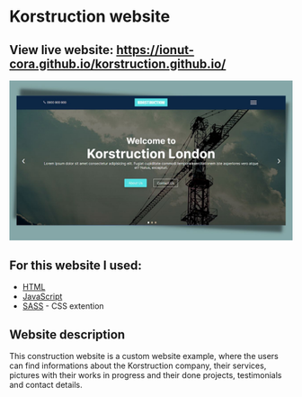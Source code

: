 # Korstruction website

## View live website: https://ionut-cora.github.io/korstruction.github.io/

<img src="Construction Website Img.jpg" alt="Construction Website Theme" />

## For this website I used:
- [HTML](https://developer.mozilla.org/en-US/docs/Web/HTML)
- [JavaScript](https://developer.mozilla.org/en-US/docs/Learn/JavaScript)
- [SASS](https://sass-lang.com/) - CSS extention

## Website description
This construction website is a custom website example, where the users can find informations about the Korstruction company, their services, pictures with their works in progress and their done projects, testimonials and contact details.
